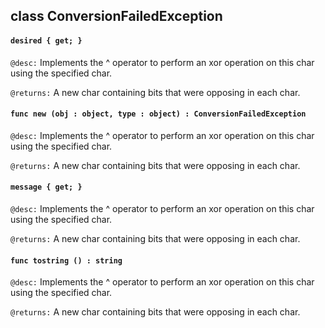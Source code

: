 ## class ConversionFailedException

#### ```desired { get; }```


```@desc:``` Implements the ^ operator to perform an xor operation on this char using the specified char.

```@returns:``` A new char containing bits that were opposing in each char.

#### ```func new (obj : object, type : object) : ConversionFailedException```


```@desc:``` Implements the ^ operator to perform an xor operation on this char using the specified char.

```@returns:``` A new char containing bits that were opposing in each char.

#### ```message { get; }```


```@desc:``` Implements the ^ operator to perform an xor operation on this char using the specified char.

```@returns:``` A new char containing bits that were opposing in each char.

#### ```func tostring () : string```


```@desc:``` Implements the ^ operator to perform an xor operation on this char using the specified char.

```@returns:``` A new char containing bits that were opposing in each char.


